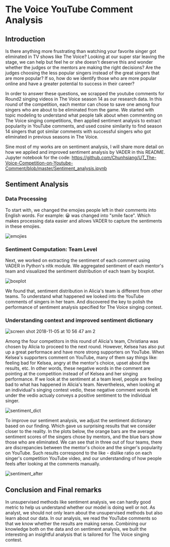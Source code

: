 # The Voice YouTube Comment Analysis

## Introduction
Is there anything more frustrating than watching your favorite singer got eliminated in TV shows like The Voice? Looking at our super star leaving the stage, we can help but feel he or she doesn't deserve this and wonder whether the judges or the mentors are making the right decisions? Are the judges choosing the less popular singers instead of the great singers that are more popular? If so, how do we identify those who are more popular online and have a greater potential to success in their career?

In order to answer these questions, we scrapped the youtube comments for Round2 singing videos in The Voice season 14 as our research data. In this round of the competition, each mentor can chose to save one among four singers who are about to be eliminated from the game. We started with topic modeling to understand what people talk about when commenting on The Voice singing competitions, then applied sentiment analysis to extract popularity in YouTube comments, and used cosine similarity to find season 14 singers that got similar comments with successful singers who got eliminated in previous seasons in The Voice.

Sine most of my works are on sentiment analysis, I will share more detail on how we applied and improved sentiment analysis by VADER in this README. Jupyter notebook for the code: https://github.com/Chunhsiang/UT_The-Voice-Competition-on-Youtube-Comment/blob/master/Sentiment_analysis.ipynb



## Sentiment Analysis

### Data Processing
To start with, we changed the emojies people left in their comments into English words. For example: 😀 was changed into "smile face". Which makes processing data easier and allows VADER to capture the sentiments in these emojies.

![emojies](https://user-images.githubusercontent.com/31845611/47970012-66fcaa00-e045-11e8-9728-bcb241c3b8aa.png)


### Sentiment Computation: Team Level
Next, we worked on extracting the sentiment of each comment using VADER in Python's nltk module. We aggregated sentiment of each mentor's team and visualized the sentiment distribution of each team by boxplot. 

![boxplot](https://user-images.githubusercontent.com/31845611/47969989-14bb8900-e045-11e8-907e-ca6e42a13561.png)

We found that, sentiment distribution in Alicia's team is different from other teams. To understand what happened we looked into the YouTube comments of singers in her team. And discovered the key to polish the performance of sentiment analysis specified for The Voice singing contest.


### Understanding context and improved sentiment dictionary

![screen shot 2018-11-05 at 10 56 47 am 2](https://user-images.githubusercontent.com/31845611/48013720-8bf72880-e0ea-11e8-898d-2bf4c174a9d1.png)

Among the four competitors in this round of Alicia's team, Christiana was chosen by Alicia to proceed to the next round. However, Kelsea has also put up a great performace and have more strong supporters on YouTube. When Kelsea's supporters comment on YouTube, many of them say things like: feeling bad for Kelsea, angry at the mentor's choice, upset about the results, etc. In other words, these negative words in the comment are pointing at the competition instead of of Kelsea and her singing performance. If we look at the sentiment at a team level, people are feeling bad to what has happened in Alicia's team. Nevertheless, when looking at an individual's singing contest vedio, these negative comment words left under the vedio actualy conveys a positive sentiment to the individual singer.

![sentiment_dict](https://user-images.githubusercontent.com/31845611/48015352-94516280-e0ee-11e8-9804-e000a8bba74f.png)

To improve our sentiment analysis, we adjust the sentiment dictionary based on our finding. Which gave us surprising results that we consider closer to the reality. In the plots below, the orange bars are the average sentiment scores of the singers chose by mentors, and the blue bars show those who are eliminated. We can see that in three out of four teams, there are discrepancies between the mentor's choice and the singer's popularity on YouTube. Such results correspond to the like - dislike ratio on each singer's competition YouTube video, and our understanding of how people feels after looking at the comments manually.

![sentiment_after](https://user-images.githubusercontent.com/31845611/48015965-f6f72e00-e0ef-11e8-887b-3ec10544bca6.png)



## Conclusion and Final remarks

In unsupervised methods like sentiment analysis, we can hardly good metric to help us understand whether our model is doing well or not. As analyst, we should not only learn about the unsupervised methods but also learn about our data. In our analysis, we read the YouTube comments so that we know whether the results are making sense. Combining our knowledge both on the data and on sentiment analysis, we built the interesting an insightful analysis that is tailored for The Voice singing contest.



